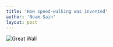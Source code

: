 ```yaml
---
title: 'How speed-walking was invented'
author: 'Noam Sain'
layout: post
---
```


![Great Wall](/_assets/img/2013/04/20100513.jpg)